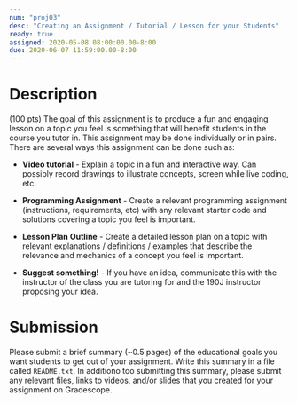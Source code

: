 ```yaml
---
num: "proj03"
desc: "Creating an Assignment / Tutorial / Lesson for your Students"
ready: true 
assigned: 2020-05-08 08:00:00.00-8:00
due: 2020-06-07 11:59:00.00-8:00
---
```


# Description
(100 pts) The goal of this assignment is to produce a fun and engaging lesson on a topic you feel is something that will benefit students in the course you tutor in. This assignment may be done individually or in pairs. There are several ways this assignment can be done such as:

* <b>Video tutorial</b> - Explain a topic in a fun and interactive way. Can possibly record drawings to illustrate concepts, screen while live coding, etc.

* <b>Programming Assignment</b> - Create a relevant programming assignment (instructions, requirements, etc) with any relevant starter code and solutions covering a topic you feel is important.

* <b>Lesson Plan Outline</b> - Create a detailed lesson plan on a topic with relevant explanations / definitions / examples that describe the relevance and mechanics of a concept you feel is important.

* <b>Suggest something!</b> - If you have an idea, communicate this with the instructor of the class you are tutoring for and the 190J instructor proposing your idea.

# Submission
Please submit a brief summary (~0.5 pages) of the educational goals you want students to get out of your assignment. Write this summary in a file called `README.txt`. In additiono too submitting this summary, please submit any relevant files, links to videos, and/or slides that you created for your assignment on Gradescope.